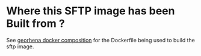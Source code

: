 # Where this SFTP image has been Built from ?

See [georhena docker composition](https://github.com/camptocamp/georchestra-georhena-docker/tree/22.0-prod/sftp) for
the Dockerfile being used to build the sftp image.
